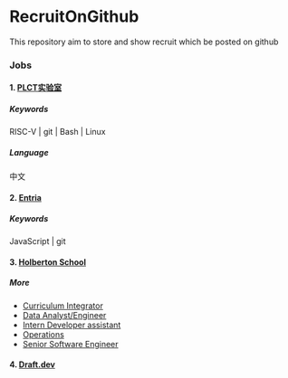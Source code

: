 # RecruitOnGithub
This repository aim to store and show recruit which be posted on github

### Jobs
#### 1. [PLCT实验室](https://github.com/plctlab/PLCT-Weekly/blob/master/Jobs.md)
##### Keywords
RISC-V | git | Bash | Linux 
##### Language
中文

#### 2. [Entria](https://github.com/entria/jobs)

##### Keywords
JavaScript | git 

#### 3. [Holberton School](https://github.com/holbertonschool/Jobs)

##### More
- [Curriculum Integrator](positions/curriculum_integrator.md)
- [Data Analyst/Engineer](positions/data_ae.md)
- [Intern Developer assistant](positions/intern_dev_assistant.md)
- [Operations](positions/operations.md)
- [Senior Software Engineer](positions/senior_swe.md)

#### 4. [Draft.dev](https://github.com/draftdev/jobs)
